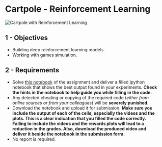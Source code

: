 # Cartpole - Reinforcement Learning

![Cartpole with Reinforcement Learning](cartpole-rl.png)

## 1 - Objectives

* Building deep reinforcement learning models.
* Working with games simulation.

## 2 - Requirements

* Solve [this notebook](lab6.ipynb) of the assignment and deliver a filled ipython notebook that shows the best output found in your experiments. **Check the hints in the notebook to help guide you while filling in the code**.
* Any detected cheating or copying of the required code (_either from online sources or from your colleagues_) will be **severely punished**.
* Download the notebook and upload it for submission. **Make sure you include the output of each of the cells, especially the videos and the plots. This is a clear indication that you filled the code correctly. Failing to include the videos and the rewards plots will lead to a reduction in the grades. Also, download the produced video and deliver it beside the notebook in the submission form.**
* No report is required.

